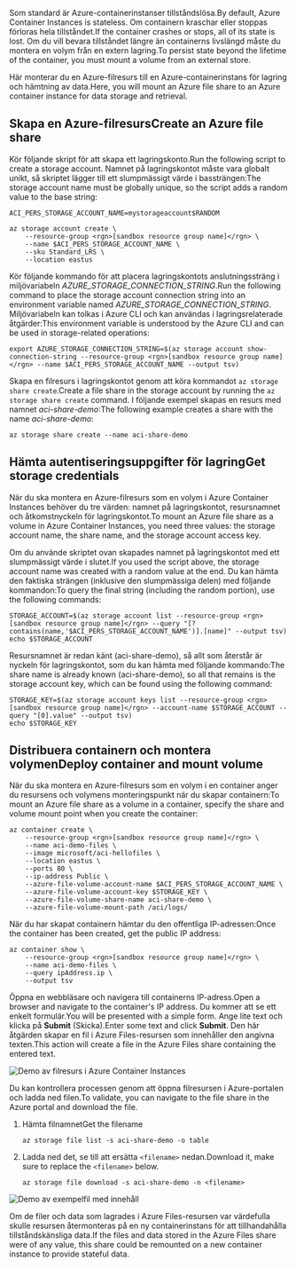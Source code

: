 <span data-ttu-id="c3e46-101">Som standard är Azure-containerinstanser tillståndslösa.</span><span class="sxs-lookup"><span data-stu-id="c3e46-101">By default, Azure Container Instances is stateless.</span></span> <span data-ttu-id="c3e46-102">Om containern kraschar eller stoppas förloras hela tillståndet.</span><span class="sxs-lookup"><span data-stu-id="c3e46-102">If the container crashes or stops, all of its state is lost.</span></span> <span data-ttu-id="c3e46-103">Om du vill bevara tillståndet längre än containerns livslängd måste du montera en volym från en extern lagring.</span><span class="sxs-lookup"><span data-stu-id="c3e46-103">To persist state beyond the lifetime of the container, you must mount a volume from an external store.</span></span>

<span data-ttu-id="c3e46-104">Här monterar du en Azure-filresurs till en Azure-containerinstans för lagring och hämtning av data.</span><span class="sxs-lookup"><span data-stu-id="c3e46-104">Here, you will mount an Azure file share to an Azure container instance for data storage and retrieval.</span></span>

## <a name="create-an-azure-file-share"></a><span data-ttu-id="c3e46-105">Skapa en Azure-filresurs</span><span class="sxs-lookup"><span data-stu-id="c3e46-105">Create an Azure file share</span></span>

<span data-ttu-id="c3e46-106">Kör följande skript för att skapa ett lagringskonto.</span><span class="sxs-lookup"><span data-stu-id="c3e46-106">Run the following script to create a storage account.</span></span> <span data-ttu-id="c3e46-107">Namnet på lagringskontot måste vara globalt unikt, så skriptet lägger till ett slumpmässigt värde i bassträngen:</span><span class="sxs-lookup"><span data-stu-id="c3e46-107">The storage account name must be globally unique, so the script adds a random value to the base string:</span></span>

```azurecli
ACI_PERS_STORAGE_ACCOUNT_NAME=mystorageaccount$RANDOM

az storage account create \
    --resource-group <rgn>[sandbox resource group name]</rgn> \
    --name $ACI_PERS_STORAGE_ACCOUNT_NAME \
    --sku Standard_LRS \
    --location eastus
```

<span data-ttu-id="c3e46-108">Kör följande kommando för att placera lagringskontots anslutningssträng i miljövariabeln *AZURE_STORAGE_CONNECTION_STRING*.</span><span class="sxs-lookup"><span data-stu-id="c3e46-108">Run the following command to place the storage account connection string into an environment variable named *AZURE_STORAGE_CONNECTION_STRING*.</span></span> <span data-ttu-id="c3e46-109">Miljövariabeln kan tolkas i Azure CLI och kan användas i lagringsrelaterade åtgärder:</span><span class="sxs-lookup"><span data-stu-id="c3e46-109">This environment variable is understood by the Azure CLI and can be used in storage-related operations:</span></span>

```azurecli
export AZURE_STORAGE_CONNECTION_STRING=$(az storage account show-connection-string --resource-group <rgn>[sandbox resource group name]</rgn> --name $ACI_PERS_STORAGE_ACCOUNT_NAME --output tsv)
```

<span data-ttu-id="c3e46-110">Skapa en filresurs i lagringskontot genom att köra kommandot `az storage share create`.</span><span class="sxs-lookup"><span data-stu-id="c3e46-110">Create a file share in the storage account by running the `az storage share create` command.</span></span> <span data-ttu-id="c3e46-111">I följande exempel skapas en resurs med namnet *aci-share-demo*:</span><span class="sxs-lookup"><span data-stu-id="c3e46-111">The following example creates a share with the name *aci-share-demo*:</span></span>

```azurecli
az storage share create --name aci-share-demo
```

## <a name="get-storage-credentials"></a><span data-ttu-id="c3e46-112">Hämta autentiseringsuppgifter för lagring</span><span class="sxs-lookup"><span data-stu-id="c3e46-112">Get storage credentials</span></span>

<span data-ttu-id="c3e46-113">När du ska montera en Azure-filresurs som en volym i Azure Container Instances behöver du tre värden: namnet på lagringskontot, resursnamnet och åtkomstnyckeln för lagringskontot.</span><span class="sxs-lookup"><span data-stu-id="c3e46-113">To mount an Azure file share as a volume in Azure Container Instances, you need three values: the storage account name, the share name, and the storage account access key.</span></span>

<span data-ttu-id="c3e46-114">Om du använde skriptet ovan skapades namnet på lagringskontot med ett slumpmässigt värde i slutet.</span><span class="sxs-lookup"><span data-stu-id="c3e46-114">If you used the script above, the storage account name was created with a random value at the end.</span></span> <span data-ttu-id="c3e46-115">Du kan hämta den faktiska strängen (inklusive den slumpmässiga delen) med följande kommandon:</span><span class="sxs-lookup"><span data-stu-id="c3e46-115">To query the final string (including the random portion), use the following commands:</span></span>

```azurecli
STORAGE_ACCOUNT=$(az storage account list --resource-group <rgn>[sandbox resource group name]</rgn> --query "[?contains(name,'$ACI_PERS_STORAGE_ACCOUNT_NAME')].[name]" --output tsv)
echo $STORAGE_ACCOUNT
```

<span data-ttu-id="c3e46-116">Resursnamnet är redan känt (aci-share-demo), så allt som återstår är nyckeln för lagringskontot, som du kan hämta med följande kommando:</span><span class="sxs-lookup"><span data-stu-id="c3e46-116">The share name is already known (aci-share-demo), so all that remains is the storage account key, which can be found using the following command:</span></span>

```azurecli
STORAGE_KEY=$(az storage account keys list --resource-group <rgn>[sandbox resource group name]</rgn> --account-name $STORAGE_ACCOUNT --query "[0].value" --output tsv)
echo $STORAGE_KEY
```

## <a name="deploy-container-and-mount-volume"></a><span data-ttu-id="c3e46-117">Distribuera containern och montera volymen</span><span class="sxs-lookup"><span data-stu-id="c3e46-117">Deploy container and mount volume</span></span>

<span data-ttu-id="c3e46-118">När du ska montera en Azure-filresurs som en volym i en container anger du resursens och volymens monteringspunkt när du skapar containern:</span><span class="sxs-lookup"><span data-stu-id="c3e46-118">To mount an Azure file share as a volume in a container, specify the share and volume mount point when you create the container:</span></span>

```azurecli
az container create \
    --resource-group <rgn>[sandbox resource group name]</rgn> \
    --name aci-demo-files \
    --image microsoft/aci-hellofiles \
    --location eastus \
    --ports 80 \
    --ip-address Public \
    --azure-file-volume-account-name $ACI_PERS_STORAGE_ACCOUNT_NAME \
    --azure-file-volume-account-key $STORAGE_KEY \
    --azure-file-volume-share-name aci-share-demo \
    --azure-file-volume-mount-path /aci/logs/
```

<span data-ttu-id="c3e46-119">När du har skapat containern hämtar du den offentliga IP-adressen:</span><span class="sxs-lookup"><span data-stu-id="c3e46-119">Once the container has been created, get the public IP address:</span></span>

```azurecli
az container show \
    --resource-group <rgn>[sandbox resource group name]</rgn> \
    --name aci-demo-files \
    --query ipAddress.ip \
    --output tsv
```

<span data-ttu-id="c3e46-120">Öppna en webbläsare och navigera till containerns IP-adress.</span><span class="sxs-lookup"><span data-stu-id="c3e46-120">Open a browser and navigate to the container's IP address.</span></span> <span data-ttu-id="c3e46-121">Du kommer att se ett enkelt formulär.</span><span class="sxs-lookup"><span data-stu-id="c3e46-121">You will be presented with a simple form.</span></span> <span data-ttu-id="c3e46-122">Ange lite text och klicka på **Submit** (Skicka).</span><span class="sxs-lookup"><span data-stu-id="c3e46-122">Enter some text and click **Submit**.</span></span> <span data-ttu-id="c3e46-123">Den här åtgärden skapar en fil i Azure Files-resursen som innehåller den angivna texten.</span><span class="sxs-lookup"><span data-stu-id="c3e46-123">This action will create a file in the Azure Files share containing the entered text.</span></span>

![Demo av filresurs i Azure Container Instances](../media/5-files-ui.png)

<span data-ttu-id="c3e46-125">Du kan kontrollera processen genom att öppna filresursen i Azure-portalen och ladda ned filen.</span><span class="sxs-lookup"><span data-stu-id="c3e46-125">To validate, you can navigate to the file share in the Azure portal and download the file.</span></span>

1. <span data-ttu-id="c3e46-126">Hämta filnamnet</span><span class="sxs-lookup"><span data-stu-id="c3e46-126">Get the filename</span></span>

    ```azurecli
    az storage file list -s aci-share-demo -o table
    ```

1. <span data-ttu-id="c3e46-127">Ladda ned det, se till att ersätta `<filename>` nedan.</span><span class="sxs-lookup"><span data-stu-id="c3e46-127">Download it, make sure to replace the `<filename>` below.</span></span>

    ```azurecli
    az storage file download -s aci-share-demo -n <filename>
    ```
    
![Demo av exempelfil med innehåll](../media/5-sample-text.png)

<span data-ttu-id="c3e46-129">Om de filer och data som lagrades i Azure Files-resursen var värdefulla skulle resursen återmonteras på en ny containerinstans för att tillhandahålla tillståndskänsliga data.</span><span class="sxs-lookup"><span data-stu-id="c3e46-129">If the files and data stored in the Azure Files share were of any value, this share could be remounted on a new container instance to provide stateful data.</span></span>
